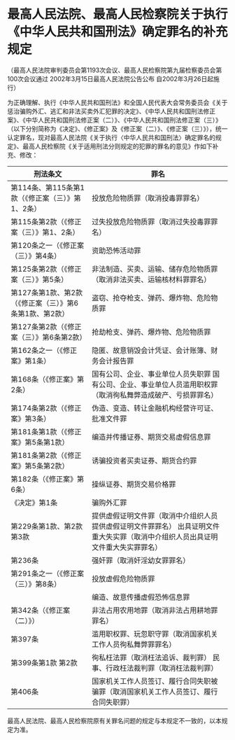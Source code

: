 # 最高人民法院、最高人民检察院关于执行《中华人民共和国刑法》确定罪名的补充规定



（最高人民法院审判委员会第1193次会议、最高人民检察院第九届检察委员会第100次会议通过 2002年3月15日最高人民法院公告公布 自2002年3月26日起施行）

为正确理解、执行《中华人民共和国刑法》和全国人民代表大会常务委员会《关于惩治骗购外汇、逃汇和非法买卖外汇犯罪的决定》、《中华人民共和国刑法修正案》、《中华人民共和国刑法修正案（二）》、《中华人民共和国刑法修正案（三）》（以下分别简称为《决定》、《修正案》及《修正案（二）》、《修正案（三）》），统一认定罪名，现对最高人民法院《关于执行〈中华人民共和国刑法〉确定罪名的规定》、最高人民检察院《关于适用刑法分则规定的犯罪的罪名的意见》作如下补充、修改：

<!-- TABLE -->
| 刑法条文 |罪名 |
|-----|-----|
| 第114条、第115条第1款（《修正案（三）》第1、2条） |投放危险物质罪（取消投毒罪罪名） |
| 第115条第2款（《修正案（三）》第1、2条） |过失投放危险物质罪（取消过失投毒罪罪名） |
| 第120条之一（《修正案（三）》第4条） |资助恐怖活动罪 |
| 第125条第2款（《修正案（三）》第5条） |非法制造、买卖、运输、储存危险物质罪（取消非法买卖、运输核材料罪罪名） |
| 第127条第1款、第2款（《修正案（三）》第6条第1款、第2款） |盗窃、抢夺枪支、弹药、爆炸物、危险物质罪 |
| 第127条第2款（《修正案（三）》第6条第2款） |抢劫枪支、弹药、爆炸物、危险物质罪 |
| 第162条之一（《修正案》第1条） |隐匿、故意销毁会计凭证、会计账簿、财务会计报告罪 |
| 第168条（《修正案》第2条） |国有公司、企业、事业单位人员失职罪 国有公司、企业、事业单位人员滥用职权罪（取消徇私舞弊造成破产、亏损罪罪名） |
| 第174条第2款（《修正案》第3条） |伪造、变造、转让金融机构经营许可证、批准文件罪 |
| 第181条第1款（《修正案》第5条第1款） |编造并传播证券、期货交易虚假信息罪 |
| 第181条第2款（《修正案》第5条第2款） |诱骗投资者买卖证券、期货合约罪 |
| 第182条（《修正案》第6条） |操纵证券、期货交易价格罪 |
| 《决定》第1条 |骗购外汇罪 |
| 第229条第1款、第2款 第3款 |提供虚假证明文件罪（取消中介组织人员提供虚假证明文件罪罪名） 出具证明文件重大失实罪（取消中介组织人员出具证明文件重大失实罪罪名） |
| 第236条 |强奸罪（取消奸淫幼女罪罪名） |
| 第291条之一（《修正案（三）》第8条） |投放虚假危险物质罪 |
| |编造、故意传播虚假恐怖信息罪 |
| 第342条（《修正案（二）》） |非法占用农用地罪（取消非法占用耕地罪罪名） |
| 第397条 |滥用职权罪、玩忽职守罪（取消国家机关工作人员徇私舞弊罪罪名） |
| 第399条第1款 第2款 |徇私枉法罪（取消枉法追诉、裁判罪） 民事、行政枉法裁判罪（取消枉法裁判罪） |
| 第406条 |国家机关工作人员签订、履行合同失职被骗罪（取消国家机关工作人员签订、履行合同失职罪） |
<!-- TABLE END -->

最高人民法院、最高人民检察院原有关罪名问题的规定与本规定不一致的，以本规定为准。
